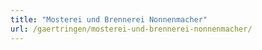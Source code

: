```yaml
---
title: "Mosterei und Brennerei Nonnenmacher"
url: /gaertringen/mosterei-und-brennerei-nonnenmacher/
---
```

